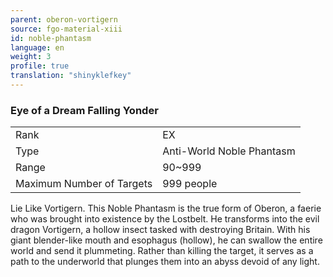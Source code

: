 ```yaml
---
parent: oberon-vortigern
source: fgo-material-xiii
id: noble-phantasm
language: en
weight: 3
profile: true
translation: "shinyklefkey"
---
```


### Eye of a Dream Falling Yonder

<table>
  <tr><td>Rank</td><td>EX</td></tr>
  <tr><td>Type</td><td>Anti-World Noble Phantasm</td></tr>
  <tr><td>Range</td><td>90~999</td></tr>
  <tr><td>Maximum Number of Targets</td><td>999 people</td></tr>
</table>

Lie Like Vortigern.
This Noble Phantasm is the true form of Oberon, a faerie who was brought into existence by the Lostbelt.
He transforms into the evil dragon Vortigern, a hollow insect tasked with destroying Britain. With his giant blender-like mouth and esophagus (hollow), he can swallow the entire world and send it plummeting.
Rather than killing the target, it serves as a path to the underworld that plunges them into an abyss devoid of any light.
